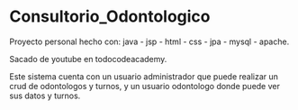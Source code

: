 # Consultorio_Odontologico
Proyecto personal hecho con: java - jsp - html - css - jpa - mysql - apache. 

Sacado de youtube en todocodeacademy.

Este sistema cuenta con un usuario administrador que puede realizar un crud de odontologos y turnos, y un usuario odontologo donde puede ver sus datos y turnos.
